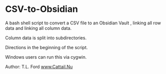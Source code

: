 # CSV-to-Obsidian
A bash shell script to convert a CSV file to an Obsidian Vault , linking all row data and linking all column data.

Column data is split into subdirectories.

Directions in the beginning of the script.  


Windows users can run this via cygwin.

Author:  T.L. Ford
www.Cattail.Nu
